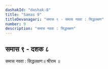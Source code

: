 ```yaml
---
dashakId: "dashak-8"
title: "Samas 9"
titleDevanagari: "समास ९ - समास नववा : सिद्धलक्षण"
number: 9
description: "समास नववा : सिद्धलक्षण"
---
```


## समास ९ - दशक ८

समास नववा : सिद्धलक्षण॥ श्रीराम ॥